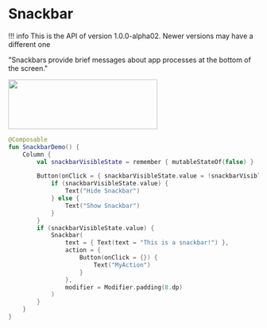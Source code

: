 # Snackbar

!!! info
    This is the API of version 1.0.0-alpha02. Newer versions may have a different one

"Snackbars provide brief messages about app processes at the bottom of the screen."
    
<p align="left">
  <img src ="../../images/material/snackbar/snackbarDemo.png" height=100 width=300 />
</p>


```kotlin
@Composable
fun SnackbarDemo() {
    Column {
        val snackbarVisibleState = remember { mutableStateOf(false) }

        Button(onClick = { snackbarVisibleState.value = !snackbarVisibleState.value }) {
            if (snackbarVisibleState.value) {
                Text("Hide Snackbar")
            } else {
                Text("Show Snackbar")
            }
        }
        if (snackbarVisibleState.value) {
            Snackbar(
                text = { Text(text = "This is a snackbar!") },
                action = {
                    Button(onClick = {}) {
                        Text("MyAction")
                    }
                },
                modifier = Modifier.padding(8.dp)
            )
        }
    }
}
```